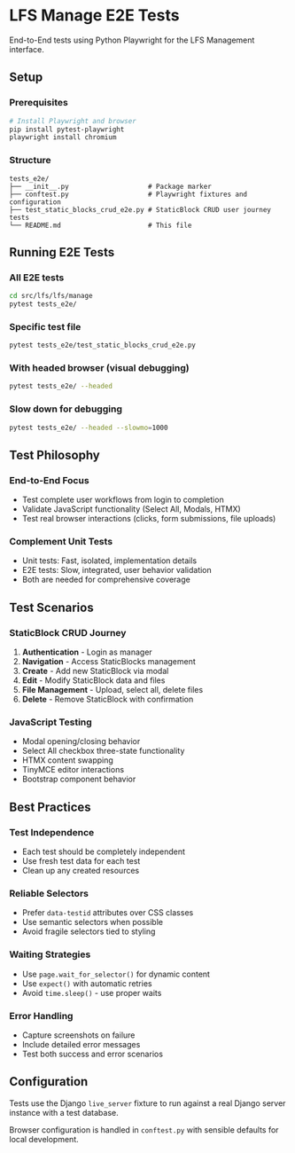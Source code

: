 # LFS Manage E2E Tests

End-to-End tests using Python Playwright for the LFS Management interface.

## Setup

### Prerequisites
```bash
# Install Playwright and browser
pip install pytest-playwright
playwright install chromium
```

### Structure
```
tests_e2e/
├── __init__.py                    # Package marker
├── conftest.py                    # Playwright fixtures and configuration
├── test_static_blocks_crud_e2e.py # StaticBlock CRUD user journey tests
└── README.md                      # This file
```

## Running E2E Tests

### All E2E tests
```bash
cd src/lfs/lfs/manage
pytest tests_e2e/
```

### Specific test file
```bash
pytest tests_e2e/test_static_blocks_crud_e2e.py
```

### With headed browser (visual debugging)
```bash
pytest tests_e2e/ --headed
```

### Slow down for debugging
```bash
pytest tests_e2e/ --headed --slowmo=1000
```

## Test Philosophy

### End-to-End Focus
- Test complete user workflows from login to completion
- Validate JavaScript functionality (Select All, Modals, HTMX)
- Test real browser interactions (clicks, form submissions, file uploads)

### Complement Unit Tests
- Unit tests: Fast, isolated, implementation details
- E2E tests: Slow, integrated, user behavior validation
- Both are needed for comprehensive coverage

## Test Scenarios

### StaticBlock CRUD Journey
1. **Authentication** - Login as manager
2. **Navigation** - Access StaticBlocks management
3. **Create** - Add new StaticBlock via modal
4. **Edit** - Modify StaticBlock data and files
5. **File Management** - Upload, select all, delete files
6. **Delete** - Remove StaticBlock with confirmation

### JavaScript Testing
- Modal opening/closing behavior
- Select All checkbox three-state functionality
- HTMX content swapping
- TinyMCE editor interactions
- Bootstrap component behavior

## Best Practices

### Test Independence
- Each test should be completely independent
- Use fresh test data for each test
- Clean up any created resources

### Reliable Selectors
- Prefer `data-testid` attributes over CSS classes
- Use semantic selectors when possible
- Avoid fragile selectors tied to styling

### Waiting Strategies
- Use `page.wait_for_selector()` for dynamic content
- Use `expect()` with automatic retries
- Avoid `time.sleep()` - use proper waits

### Error Handling
- Capture screenshots on failure
- Include detailed error messages
- Test both success and error scenarios

## Configuration

Tests use the Django `live_server` fixture to run against a real Django server instance with a test database.

Browser configuration is handled in `conftest.py` with sensible defaults for local development.
